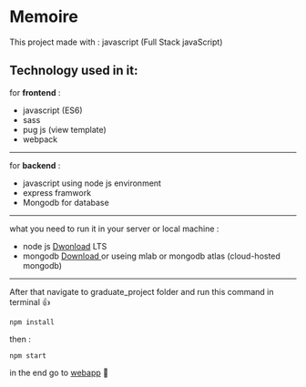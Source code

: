 # Memoire
This project made with : javascript (Full Stack javaScript)
## Technology used in it:
for **frontend** : 
- javascript (ES6)
- sass
- pug js (view template)
- webpack

***

for **backend** : 
- javascript using node js environment
- express framwork
- Mongodb for database

***


what you need to run it in your server or local machine : 
- node js [Dwonload](https://nodejs.org/en/) LTS
- mongodb [Download ](https://www.mongodb.com/download-center/community) or useing mlab or mongodb atlas (cloud-hosted mongodb)

***


After that navigate to graduate_project folder and run this command in terminal 👍 

`npm install`

then : 

`npm start`

in the end go to [webapp](http://localhost:3000) 💯 
